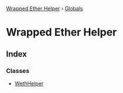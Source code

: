 [Wrapped Ether Helper](README.md) › [Globals](globals.md)

# Wrapped Ether Helper

## Index

### Classes

* [WethHelper](classes/wethhelper.md)
